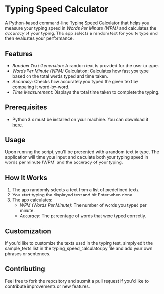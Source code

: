 # Typing Speed Calculator

A Python-based command-line Typing Speed Calculator that helps you measure your typing speed in *Words Per Minute (WPM)* and calculates the *accuracy* of your typing. The app selects a random text for you to type and then evaluates your performance.

## Features

- *Random Text Generation*: A random text is provided for the user to type.
- *Words Per Minute (WPM)* Calculation: Calculates how fast you type based on the total words typed and time taken.
- *Accuracy*: Checks how accurately you typed the given text by comparing it word-by-word.
- *Time Measurement*: Displays the total time taken to complete the typing.

## Prerequisites

- Python 3.x must be installed on your machine. You can download it [here](https://www.python.org/downloads/).

    
## Usage

Upon running the script, you'll be presented with a random text to type. The application will time your input and calculate both your typing speed in words per minute (WPM) and the accuracy of your typing.


## How It Works

1. The app randomly selects a text from a list of predefined texts.
2. You start typing the displayed text and hit Enter when done.
3. The app calculates:
   - *WPM (Words Per Minute)*: The number of words you typed per minute.
   - *Accuracy*: The percentage of words that were typed correctly.

## Customization

If you'd like to customize the texts used in the typing test, simply edit the sample_texts list in the typing_speed_calculator.py file and add your own phrases or sentences.

## Contributing

Feel free to fork the repository and submit a pull request if you'd like to contribute improvements or new features.

